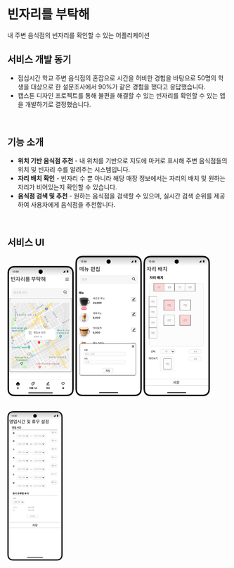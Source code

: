 # 빈자리를 부탁해
내 주변 음식점의 빈자리를 확인할 수 있는 어플리케이션
<br>

## 서비스 개발 동기
- 점심시간 학교 주변 음식점의 혼잡으로 시간을 허비한 경험을 바탕으로 50명의 학생을 대상으로 한 설문조사에서 90%가 같은 경험을 했다고 응답했습니다.
- 캡스톤 디자인 프로젝트를 통해 불편을 해결할 수 있는 빈자리를 확인할 수 있는 앱을 개발하기로 결정했습니다.

<br>

## 기능 소개

- **위치 기반 음식점 추천** - 내 위치를 기반으로 지도에 마커로 표시해 주변 음식점들의 위치 및 빈자리 수를 알려주는 시스템입니다.
- **자리 배치 확인** - 빈자리 수 뿐 아니라 해당 매장 정보에서는 자리의 배치 및 원하는 자리가 비어있는지 확인할 수 있습니다.
- **음식점 검색 및 추천** - 원하는 음식점을 검색할 수 있으며, 실시간 검색 순위를 제공하여 사용자에게 음식점을 추천합니다.

<br>


## 서비스 UI
<img src = "images/appinfo_1.png" width ="30%" /> <img src = "images/appinfo_4.png" width= "30%" />
<img src = "images/appinfo_2.png" width= "30%" /> 

<br>
<img src = "images/appinfo_3.png" width = "25%"/>
